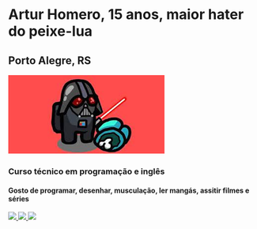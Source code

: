 <h1>Artur Homero, 15 anos, maior hater do peixe-lua </h1>
<h2>Porto Alegre, RS</h2>
<img src="amogusvader.jfif" alt="amogus">
<vid src="https://www.youtube.com/watch?v=eYuUAGXN0KM">
<h3>Curso técnico em programação e inglês</h3>
<h4>Gosto de programar, desenhar, musculação, ler mangás, assitir filmes e séries</h4>
<div class="contatos">
<a href="https://instagram.com/a_homeroo" target="_blank"><img src="https://img.shields.io/badge/-Instagram-%23E4405F?style=for-the-badge&logo=instagram&logoColor=white" target="_blank">
<a href="https://twitter.com/AnakinVader150"><img src="https://img.shields.io/badge/-Gmail-%23333?style=for-the-badge logo=gmail&logoColor=white" target="_blank">
<a href="https://discord.gg/WQMFnHuU"><img src="https://img.shields.io/badge/-Discord-rgb(194, 0, 194)?style=for-the-badge&logo=discord&logoColor=rgb(96, 4, 96)" target="_blank">